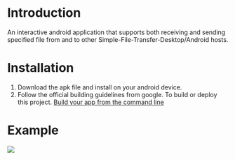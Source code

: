 # Introduction

An interactive android application that supports both receiving and sending specified file from and to other Simple-File-Transfer-Desktop/Android hosts.

# Installation

1. Download the apk file and install on your android device.
2. Follow the official building guidelines from google. To build or deploy this project.
   [Build your app from the command line](https://developer.android.com/build/building-cmdline)

# Example

![](./pics/sft-android.gif)
